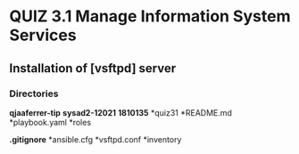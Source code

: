 # QUIZ 3.1 Manage Information System Services

## Installation of [vsftpd] server


### Directories

__qjaaferrer-tip__
__sysad2-12021__
__1810135__
*quiz31
*README.md
*playbook.yaml
*roles

__.gitignore__
*ansible.cfg
*vsftpd.conf
*inventory
